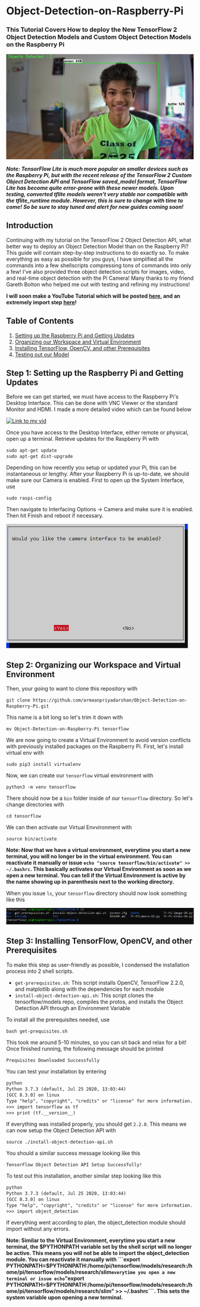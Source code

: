 # Object-Detection-on-Raspberry-Pi

### This Tutorial Covers How to deploy the New TensorFlow 2 Object Detection Models and Custom Object Detection Models on the Raspberry Pi
<p align="center">
  <img src="doc/Thumbnail.png">
</p>

***Note: TensorFlow Lite is much more popular on smaller devices such as the Raspberry Pi, but with the recent release of the TensorFlow 2 Custom Object Detection API and TensorFlow saved_model format, TensorFlow Lite has become quite error-prone with these newer models. Upon testing, converted tflite models weren't very stable nor compatible with the tflite_runtime module. However, this is sure to change with time to come! So be sure to stay tuned and alert for new guides coming soon!***

## Introduction

Continuing with my tutorial on the TensorFlow 2 Object Detection API, what better way to deploy an Object Detection Model than on the Raspberry Pi? This guide will contain step-by-step instructions to do exactly so. To make everything as easy as possible for you guys, I have simplified all the commands into a few shellscripts compressing tons of commands into only a few! I've also provided three object detection scripts for images, video, and real-time object detection with the Pi Camera! Many thanks to my friend Gareth Bolton who helped me out with testing and refining my instructions!

**I will soon make a YouTube Tutorial which will be posted [here](), and an extremely import step [here](https://www.youtube.com/channel/UCT9t2Bug62RDUfSBcPt0Bzg?sub_confirmation=1)!**

## Table of Contents
1. [Setting up the Raspberry Pi and Getting Updates](https://github.com/armaanpriyadarshan/Object-Detection-on-Raspberry-Pi/blob/master/README.md#step-1-setting-up-the-raspberry-pi-and-getting-updates)
2. [Organizing our Workspace and Virtual Environment](https://github.com/armaanpriyadarshan/Object-Detection-on-Raspberry-Pi#step-2-organizing-our-workspace-and-virtual-environment)
3. [Installing TensorFlow, OpenCV, and other Prerequisites](https://github.com/armaanpriyadarshan/Object-Detection-on-Raspberry-Pi/blob/master/README.md#step-3-installing-tensorflow-opencv-and-other-prerequisites)
4. [Testing out our Model ]()

## Step 1: Setting up the Raspberry Pi and Getting Updates
Before we can get started, we must have access to the Raspberry Pi's Desktop Interface. This can be done with VNC Viewer or the standard Monitor and HDMI. I made a more detailed video which can be found below

[![Link to my vid](https://github.com/armaanpriyadarshan/Object-Detection-on-Raspberry-Pi/blob/master/doc/Raspi%20vid.png)](https://www.youtube.com/watch?v=jVzMRlCNO3U)

Once you have access to the Desktop Interface, either remote or physical, open up a terminal. Retrieve updates for the Raspberry Pi with

```
sudo apt-get update
sudo apt-get dist-upgrade
```

Depending on how recently you setup or updated your Pi, this can be instantaneous or lengthy. After your Raspberry Pi is up-to-date, we should make sure our Camera is enabled. First to open up the System Interface, use

```
sudo raspi-config
```

Then navigate to Interfacing Options -> Camera and make sure it is enabled. Then hit Finish and reboot if necessary.

<p align="left">
  <img src="doc/Camera Interface.png">
</p>

## Step 2: Organizing our Workspace and Virtual Environment

Then, your going to want to clone this repository with

```
git clone https://github.com/armaanpriyadarshan/Object-Detection-on-Raspberry-Pi.git
```

This name is a bit long so let's trim it down with

```
mv Object-Detection-on-Raspberry-Pi tensorflow
```

We are now going to create a Virtual Environment to avoid version conflicts with previously installed packages on the Raspberry Pi. First, let's install virtual env with

```
sudo pip3 install virtualenv
```

Now, we can create our ```tensorflow``` virtual environment with

```
python3 -m venv tensorflow
```

There should now be a ```bin``` folder inside of our ```tensorflow``` directory. So let's change directories with

```
cd tensorflow
```

We can then activate our Virtual Envvironment with

```
source bin/activate
```

**Note: Now that we have a virtual environment, everytime you start a new terminal, you will no longer be in the virtual environment. You can reactivate it manually or issue ```echo "source tensorflow/bin/activate" >> ~/.bashrc```. This basically activates our Virtual Environment as soon as we open a new terminal. You can tell if the Virtual Environment is active by the name showing up in parenthesis next to the working directory.**

When you issue ```ls```, your ```tensorflow``` directory should now look something like this

<p align="center">
  <img src="doc/directory.png">
</p>

## Step 3: Installing TensorFlow, OpenCV, and other Prerequisites
To make this step as user-friendly as possible, I condensed the installation process into 2 shell scripts. 

- ```get-prerequisites.sh```: This script installs OpenCV, TensorFlow 2.2.0, and matplotlib along with the dependencies for each module
- ```install-object-detection-api.sh```: This script clones the tensorflow/models repo, compiles the protos, and installs the Object Detection API through an Environment Variable

To install all the prerequisites needed, use

```
bash get-prequisites.sh
```
This took me around 5-10 minutes, so you can sit back and relax for a bit! Once finished running, the following message should be printed

```
Prequisites Downloaded Successfully
```

You can test your installation by entering

```
python
Python 3.7.3 (default, Jul 25 2020, 13:03:44)
[GCC 8.3.0] on linux
Type "help", "copyright", "credits" or "license" for more information.
>>> import tensorflow as tf
>>> print (tf.__version__)
```

If everything was installed properly, you should get ```2.2.0```. This means we can now setup the Object Detection API with

```
source ./install-object-detection-api.sh
```

You should a similar success message looking like this

```
TensorFlow Object Detection API Setup Successfully!
```

To test out this installation, another similar step looking like this

```
python
Python 3.7.3 (default, Jul 25 2020, 13:03:44)
[GCC 8.3.0] on linux
Type "help", "copyright", "credits" or "license" for more information.
>>> import object_detection
```

If everything went according to plan, the object_detection module should import without any errors.

**Note: Similar to the Virtual Environment, everytime you start a new terminal, the $PYTHONPATH variable set by the shell script will no longer be active. This means you will not be able to import the object_detection module. You can reactivate it manually with ```export PYTHONPATH=$PYTHONPATH:/home/pi/tensorflow/models/research:/home/pi/tensorflow/models/research/slim``` everytime you open a new terminal or issue echo ```"export PYTHONPATH=$PYTHONPATH:/home/pi/tensorflow/models/research:/home/pi/tensorflow/models/research/slim" >> ~/.bashrc```. This sets the system variable upon opening a new terminal.**
